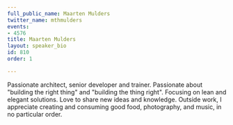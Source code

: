 ```yaml
---
full_public_name: Maarten Mulders
twitter_name: mthmulders
events:
- 4576
title: Maarten Mulders
layout: speaker_bio
id: 810
order: 1

---
```

Passionate architect, senior developer and trainer. Passionate about "building the right thing" and "building the thing right". Focusing on lean and elegant solutions. Love to share new ideas and knowledge. Outside work, I appreciate creating and consuming good food, photography, and music, in no particular order.